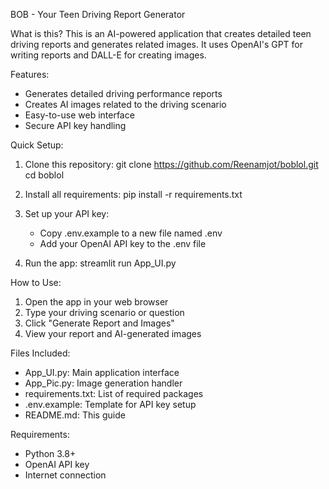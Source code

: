 BOB - Your Teen Driving Report Generator

What is this?
This is an AI-powered application that creates detailed teen driving reports and generates related images. It uses OpenAI's GPT for writing reports and DALL-E for creating images.

Features:
- Generates detailed driving performance reports
- Creates AI images related to the driving scenario
- Easy-to-use web interface
- Secure API key handling

Quick Setup:
1. Clone this repository:
   git clone https://github.com/Reenamjot/boblol.git
   cd boblol

2. Install all requirements:
   pip install -r requirements.txt

3. Set up your API key:
   - Copy .env.example to a new file named .env
   - Add your OpenAI API key to the .env file

4. Run the app:
   streamlit run App_UI.py

How to Use:
1. Open the app in your web browser
2. Type your driving scenario or question
3. Click "Generate Report and Images"
4. View your report and AI-generated images

Files Included:
- App_UI.py: Main application interface
- App_Pic.py: Image generation handler
- requirements.txt: List of required packages
- .env.example: Template for API key setup
- README.md: This guide

Requirements:
- Python 3.8+
- OpenAI API key
- Internet connection


